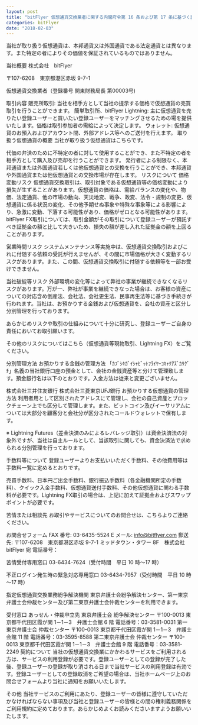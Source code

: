 ```yaml
---
layout: post
title: "bitFlyer 仮想通貨交換業者に関する内閣府令第 16 条および第 17 条に基づく説明書面"
categories: bitFlyer
date: "2018-02-03"
---
```


当社が取り扱う仮想通貨は、本邦通貨又は外国通貨である法定通貨とは異なります。また特定の者によりその価値を保証されているものではありません。

当社概要
株式会社　bitFlyer

〒107-6208　東京都港区赤坂 9-7-1

仮想通貨交換業者（登録番号 関東財務局長 第00003号)

取引内容
販売所取引: 当社を相手方として当社の提示する価格で仮想通貨の売買取引を行うことができます。
簡単取引所、bitFlyer Lightning: 主に仮想通貨を売りたい登録ユーザーと買いたい登録ユーザーをマッチングさせるための場を提供いたします。価格は取引参加者の需給によって決定します。
ウォレット: 仮想通貨のお預入およびアカウント間、外部アドレス等へのご送付を行えます。
取り扱う仮想通貨の概要
当社が取り扱う仮想通貨はこちらです。

代価の弁済のために不特定の者に対して使用することができ、また不特定の者を相手方として購入及び売却を行うことができます。
発行者による制限なく、本邦通貨または外国通貨若しくは他仮想通貨との交換を行うことができ、本邦通貨や外国通貨または他仮想通貨との交換市場が存在します。
リスクについて
価格変動リスク
仮想通貨交換取引は、取引対象である仮想通貨等の価格変動により損失が生ずることがあります。仮想通貨の価格は、需給バランスの変化や、物価、法定通貨、他の市場の動向、天災地変、戦争、政変、法令・規制の変更、仮想通貨に係る状況の変化、その他予期せぬ事象や特殊な事象等による影響により、急激に変動、下落する可能性があり、価格がゼロとなる可能性があります。bitFlyer FX取引については、取引金額がその取引について登録ユーザーが預託すべき証拠金の額と比して大きいため、損失の額が差し入れた証拠金の額を上回ることがあります。

営業時間リスク
システムメンテナンス等実施中は、仮想通貨交換取引およびこれに付随する依頼の受託が行えませんが、その間に市場価格が大きく変動するリスクがあります。また、この間、仮想通貨交換取引に付随する依頼等を一部お受けできません。

当社破綻等リスク
外部環境の変化等によって弊社の事業が継続できなくなるリスクがあります。万が一、弊社が事業を継続できなった場合は、お客様の資産についての対応含め倒産法、会社法、会社更生法、民事再生法等に基づき手続きが行われます。当社は、お預かりする金銭および仮想通貨を、会社の資産と区分し分別管理を行っております。

あらかじめリスクや取引の仕組みについて十分に研究し、登録ユーザーご自身の責任においてお取引願います。

その他のリスクについてはこちら（仮想通貨等現物取引、Lightning FX）をご覧ください。

分別管理方法
お預かりする金銭の管理方法
「ｶﾌﾞｼｷｶﾞｲｼｬﾋﾞｯﾄﾌﾗｲﾔｰｺｷｬｸｱｽﾞｶﾘｸﾞﾁ」名義の当社銀行口座の預金として、会社の金銭資産等と分けて管理致します。預金銀行名は以下のとおりです。入金方法は従来と変更ございません。

株式会社三井住友銀行
株式会社三菱東京UFJ銀行
お預かりする仮想通貨の管理方法
利用者用として区別されたアドレスにて管理し、会社の自己資産とブロックチェーン上でも区分して管理します。また、ビットコイン及びイーサリアムについては大部分を顧客分と会社分が区分されたコールドウォレットで保有します。

※ Lightning Futures（差金決済のみによるレバレッジ取引）は資金決済法の対象外ですが、当社は自主ルールとして、当該取引に関しても、資金決済法で求められる分別管理を行っております。

手数料等について
登録ユーザーよりお支払いいただく手数料、その他費用等は手数料一覧に定めるとおりです。

売買手数料、日本円ご出金手数料、銀行振込手数料（各金融機関所定の手数料）、クイック入金手数料、仮想通貨送付手数料、その他仮想通貨に関わる手数料が必要です。Lightning FX取引の場合は、上記に加えて証拠金およびスワップポイントが必要です。

苦情または相談先
お取引やサービスについてのお問合せは、こちらよりご連絡ください。

お問合せフォーム
FAX 番号: 03-6435-5524
E メール: info@bitflyer.com
郵送先: 〒107-6208　東京都港区赤坂 9-7-1 ミッドタウン・タワー 8F　株式会社bitFlyer 宛
電話番号：

苦情受付専用窓口 03-6434-7624（受付時間　平日 10 時～17 時）

不正ログイン発生時の緊急対応専用窓口 03-6434-7957（受付時間　平日 10 時～17 時）

指定仮想通貨交換業務紛争解決機関
東京弁護士会紛争解決センター、第一東京弁護士会仲裁センター及び第二東京弁護士会仲裁センターを利用できます。

受付窓口	あっせん・仲裁申立先
東京弁護士会
紛争解決センター	〒100-0013
東京都千代田区霞が関 1－1－3　弁護士会館 6 階
電話番号：03-3581-0031
第一東京弁護士会
仲裁センター	〒100-0013
東京都千代田区霞が関 1－1－3　弁護士会館 11 階
電話番号：03-3595-8588
第二東京弁護士会
仲裁センター	〒100-0013
東京都千代田区霞が関 1－1－3　弁護士会館 9 階
電話番号：03-3581-2249
契約について
当社の仮想通貨交換業にかかわるサービスをご利用される方は、サービスの利用登録が必要です。登録ユーザーとしての登録が完了した後、登録ユーザーの登録が取り消される日まで当社サービスの利用登録は有効です。登録ユーザーとしての登録取消をご希望の場合は、当社ホームページ上のお問合せフォームより当社に通知をお願いいたします。

その他
当社サービスのご利用にあたり、登録ユーザーの皆様に遵守していただかなければならない事項及び当社と登録ユーザーの皆様との間の権利義務関係をご利用規約に定めております。あらかじめよくお読みくださいますようお願いいたします。
